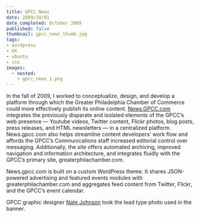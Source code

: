 ```yaml
---
title: GPCC News
date: 2009/10/01
date_completed: October 2009
published: false
thumbnail: gpcc_news_thumb.jpg
tags:
- wordpress
- UX
- ubuntu
- css
images:
  - nested:
    - gpcc_news_1.png
---
```


In the fall of 2009, I worked to conceptualize, design, and develop a platform through which the Greater Philadelphia Chamber of Commerce could more effectively publish its online content. <a href="http://news.gpcc.com">News.GPCC.com</a> integrates the previously disparate and isolated elements of the GPCC&#8217;s web presence &mdash; Youtube videos, Twitter content, Flickr photos, blog posts, press releases, and HTML newsletters &mdash; in a centralized platform. News.gpcc.com also helps streamline content developers&#8217; work flow and affords the GPCC&#8217;s Communications staff increased editorial control over messaging. Additionally, the site offers automated archiving, improved navigation and information architecture, and integrates fluidly with the GPCC&#8217;s primary site, greaterphilachamber.com.

News.gpcc.com is built on a custom WordPress theme. It shares JSON-powered advertising and featured events modules with greaterphilachamber.com and aggregates feed content from Twitter, Flickr, and the GPCC&#8217;s event calendar.

GPCC graphic designer <a href="http://www.natejohnsondesign.com">Nate Johnson</a> took the lead type photo used in the banner.

